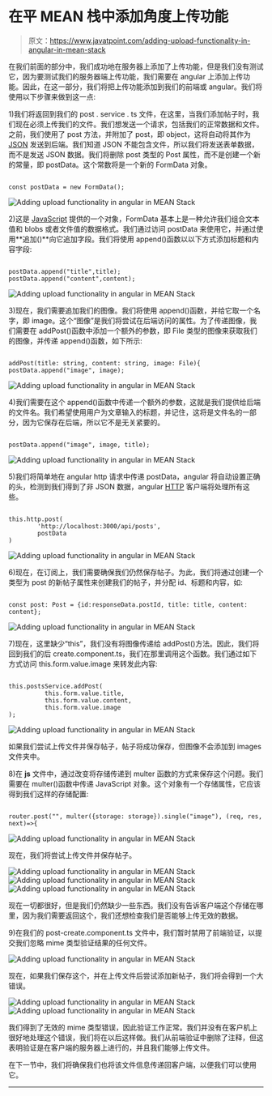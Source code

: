 # 在平 MEAN 栈中添加角度上传功能

> 原文：<https://www.javatpoint.com/adding-upload-functionality-in-angular-in-mean-stack>

在我们前面的部分中，我们成功地在服务器上添加了上传功能，但是我们没有测试它，因为要测试我们的服务器端上传功能，我们需要在 angular 上添加上传功能。因此，在这一部分，我们将把上传功能添加到我们的前端或 angular。我们将使用以下步骤来做到这一点:

1)我们将返回到我们的 post . service . ts 文件，在这里，当我们添加帖子时，我们现在必须上传我们的文件。我们想发送一个请求，包括我们的正常数据和文件。之前，我们使用了 post 方法，并附加了 post，即 object，这将自动将其作为 [JSON](https://www.javatpoint.com/json-tutorial) 发送到后端。我们知道 JSON 不能包含文件，所以我们将发送表单数据，而不是发送 JSON 数据。我们将删除 post 类型的 Post 属性，而不是创建一个新的常量，即 postData。这个常数将是一个新的 FormData 对象。

```

const postData = new FormData();

```

![Adding upload functionality in angular in MEAN Stack](img/7de46323354cc3b3be5eb8550f1bc863.png)

2)这是 [JavaScript](https://www.javatpoint.com/javascript-tutorial) 提供的一个对象，FormData 基本上是一种允许我们组合文本值和 blobs 或者文件值的数据格式。我们通过访问 postData 来使用它，并通过使用**追加()**向它追加字段。我们将使用 append()函数以以下方式添加标题和内容字段:

```

postData.append("title",title);
postData.append("content",content);

```

![Adding upload functionality in angular in MEAN Stack](img/8e3a343f205efbdecace2433a9612cf3.png)

3)现在，我们需要追加我们的图像。我们将使用 append()函数，并给它取一个名字，即 image。这个“图像”是我们将尝试在后端访问的属性。为了传递图像，我们需要在 addPost()函数中添加一个额外的参数，即 File 类型的图像来获取我们的图像，并传递 append()函数，如下所示:

```

addPost(title: string, content: string, image: File){
postData.append("image", image);

```

![Adding upload functionality in angular in MEAN Stack](img/10c267d81469950b4f5b22d893da69d3.png)

4)我们需要在这个 append()函数中传递一个额外的参数，这就是我们提供给后端的文件名。我们希望使用用户为文章输入的标题，并记住，这将是文件名的一部分，因为它保存在后端，所以它不是无关紧要的。

```

postData.append("image", image, title);

```

![Adding upload functionality in angular in MEAN Stack](img/dac37ee5725b0e2154bb5a29e5d86240.png)

5)我们将简单地在 angular http 请求中传递 postData，angular 将自动设置正确的头，检测到我们得到了非 JSON 数据，angular [HTTP](https://www.javatpoint.com/computer-network-http) 客户端将处理所有这些。

```

this.http.post(
        'http://localhost:3000/api/posts',
        postData
)

```

![Adding upload functionality in angular in MEAN Stack](img/802fda730cb28bf27a29134c60d27574.png)

6)现在，在订阅上，我们需要确保我们仍然保存帖子。为此，我们将通过创建一个类型为 post 的新帖子属性来创建我们的帖子，并分配 id、标题和内容，如:

```

const post: Post = {id:responseData.postId, title: title, content: content};

```

![Adding upload functionality in angular in MEAN Stack](img/58a4d54a72911390fa3a82568dd29194.png)

7)现在，这里缺少“this”，我们没有将图像传递给 addPost()方法。因此，我们将回到我们的后 create.component.ts，我们在那里调用这个函数。我们通过如下方式访问 this.form.value.image 来转发此内容:

```

this.postsService.addPost(
          this.form.value.title, 
          this.form.value.content,
          this.form.value.image 
);

```

![Adding upload functionality in angular in MEAN Stack](img/5e5eece02fb9fd7b527dd15932c8dde2.png)

如果我们尝试上传文件并保存帖子，帖子将成功保存，但图像不会添加到 images 文件夹中。

8)在 **js** 文件中，通过改变将存储传递到 multer 函数的方式来保存这个问题。我们需要在 multer()函数中传递 JavaScript 对象。这个对象有一个存储属性，它应该得到我们这样的存储配置:

```

router.post("", multer({storage: storage}).single("image"), (req, res, next)=>{

```

![Adding upload functionality in angular in MEAN Stack](img/2df0cf3edc0b0254fb9f7731b3ca507f.png)

现在，我们将尝试上传文件并保存帖子。

![Adding upload functionality in angular in MEAN Stack](img/82ed6a3ddb7f15faead76949e7f3acd0.png)
![Adding upload functionality in angular in MEAN Stack](img/acfb961d0482038ea4fa9f352c0a2ce4.png)
![Adding upload functionality in angular in MEAN Stack](img/807a1fd92319e61c564115011ece731b.png)

现在一切都很好，但是我们仍然缺少一些东西。我们没有告诉客户端这个存储在哪里，因为我们需要返回这个，我们还想检查我们是否能够上传无效的数据。

9)在我们的 post-create.component.ts 文件中，我们暂时禁用了前端验证，以提交我们忽略 mime 类型验证结果的任何文件。

![Adding upload functionality in angular in MEAN Stack](img/15d92c4e5e224c4c5489bad6c5ce345c.png)

现在，如果我们保存这个，并在上传文件后尝试添加新帖子，我们将会得到一个大错误。

![Adding upload functionality in angular in MEAN Stack](img/24344c0385b6540e3f75c84eec837e92.png)
![Adding upload functionality in angular in MEAN Stack](img/64f7e4a4c482a3be72961bc9b951226c.png)

我们得到了无效的 mime 类型错误，因此验证工作正常。我们并没有在客户机上很好地处理这个错误，我们将在以后这样做。我们从前端验证中删除了注释，但这表明验证是在客户端的服务器上进行的，并且我们能够上传文件。

在下一节中，我们将确保我们也将该文件信息传递回客户端，以便我们可以使用它。

* * *